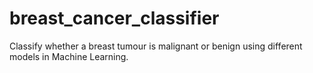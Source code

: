 # breast_cancer_classifier
Classify whether a breast tumour is malignant or benign using different models in Machine Learning.
